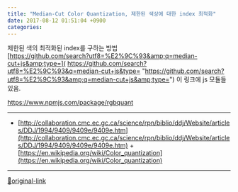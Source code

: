 ```yaml
---
title: "Median-Cut Color Quantization, 제한된 색상에 대한 index 최적화"
date: 2017-08-12 01:51:04 +0900
categories: 
---
```

  

제한된 색의 최적화된 index를 구하는 방법[  
]( https://github.com/search?utf8=%E2%9C%93&q=median-cut+js&type=)[https://github.com/search?utf8=%E2%9C%93&amp;q=median-cut+js&amp;type=]( https://github.com/search?utf8=%E2%9C%93&q=median-cut+js&type= "https://github.com/search?utf8=%E2%9C%93&amp;q=median-cut+js&amp;type=")
이 링크에 js 모듈들 있음.
  

https://www.npmjs.com/package/rgbquant






***
+ [http://collaboration.cmc.ec.gc.ca/science/rpn/biblio/ddj/Website/articles/DDJ/1994/9409/9409e/9409e.htm](http://collaboration.cmc.ec.gc.ca/science/rpn/biblio/ddj/Website/articles/DDJ/1994/9409/9409e/9409e.htm)  + [https://en.wikipedia.org/wiki/Color_quantization](https://en.wikipedia.org/wiki/Color_quantization)


***
[🔗original-link](http://www.mins01.com/mh/tech/read/1103)